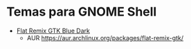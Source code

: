 # Temas para GNOME Shell

- [Flat Remix GTK Blue Dark](https://www.gnome-look.org/p/1214931/)
    - AUR https://aur.archlinux.org/packages/flat-remix-gtk/
